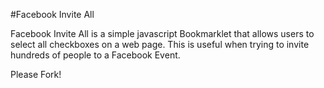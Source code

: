 #Facebook Invite All

Facebook Invite All is a simple javascript Bookmarklet that allows users to select all checkboxes on a web page. This is useful when trying to invite hundreds of people to a Facebook Event.

Please Fork!
